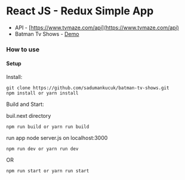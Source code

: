 # React JS - Redux Simple App

* API - [https://www.tvmaze.com/api](https://www.tvmaze.com/api)
* Batman Tv Shows - [Demo](http://batmantvshows.surge.sh/)

### How to use

#### Setup

Install:
```
git clone https://github.com/sadumankucuk/batman-tv-shows.git
npm install or yarn install
```
Build and Start:

buil.next directory
```
npm run build or yarn run build
```

run app node server.js on localhost:3000
```
npm run dev or yarn run dev
```
OR 
```
npm run start or yarn run start
```
